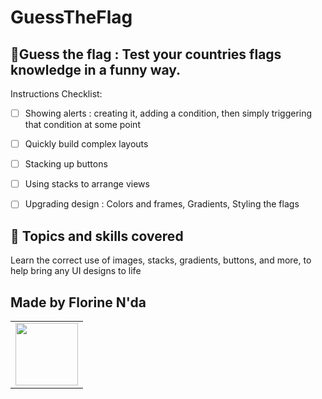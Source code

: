 # GuessTheFlag

## 📱Guess the flag : Test your countries flags knowledge in a funny way.

Instructions Checklist:



- [ ] Showing alerts : creating it, adding a condition, then simply triggering that condition at some point
- [ ] Quickly build complex layouts 
- [ ] Stacking up buttons
- [ ] Using stacks to arrange views
- [ ] Upgrading design : Colors and frames, Gradients, Styling the flags


 
## 🌟 Topics and skills covered

 Learn the correct use of images, stacks, gradients, buttons, and more, to help bring any UI designs to life

## Made by Florine N'da

<table>
  <tr>
   <td align="center">
      <a href="#" title="defina o titulo do link">
        <img src="https://media.licdn.com/dms/image/C4E03AQEbKLRgJwNLnw/profile-displayphoto-shrink_800_800/0/1648959592698?e=1706140800&v=beta&t=fxpZWFLFlnK6ITCOGYhVnh5jFAgnu6uspXv9hOYoH7k"width="100vw"/><br>
      </a>
    </td>
    
  </tr>
</table>
